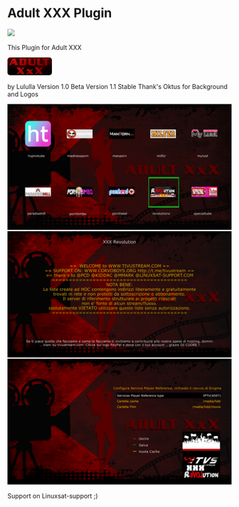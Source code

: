 # Adult XXX Plugin
![](https://komarev.com/ghpvc/?username=Belfagor2005)

This Plugin for Adult XXX

<img src="https://raw.githubusercontent.com/Belfagor2005/xxxplugin/main/usr/lib/enigma2/python/Plugins/Extensions/xxxplugin/icon.png?raw=true">

by Lululla
Version 1.0 Beta
Version 1.1 Stable
Thank's Oktus for Background and Logos

<img src="https://github.com/Belfagor2005/xxxplugin/blob/main/screenshot/main.png?raw=true?raw=true">


<img src="https://github.com/Belfagor2005/xxxplugin/blob/main/screenshot/about.png?raw=true?raw=true">


<img src="https://github.com/Belfagor2005/xxxplugin/blob/main/screenshot/config.png?raw=true?raw=true">

Support on Linuxsat-support  ;)

